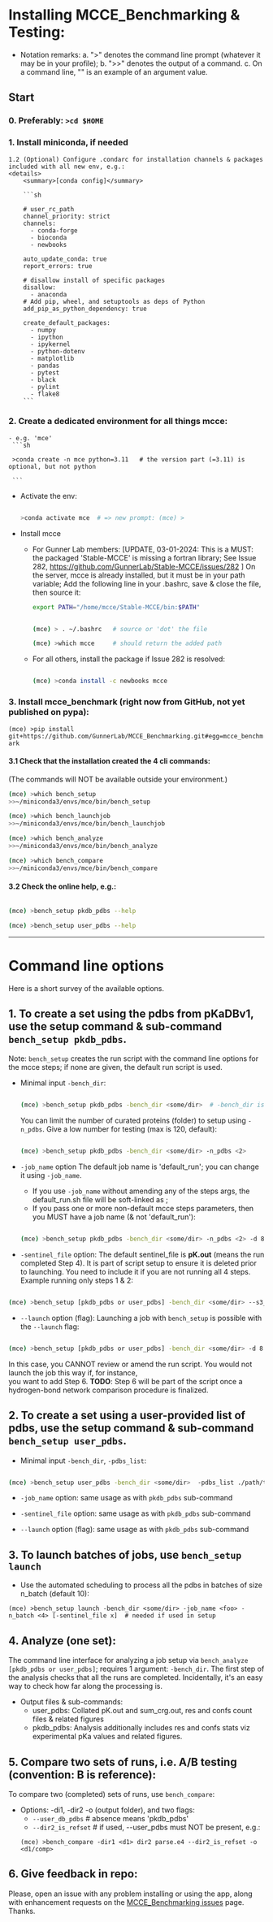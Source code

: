 <!---..................................................................................................................|:120 --->
# Installing MCCE_Benchmarking & Testing:
  * Notation remarks:
    a. ">" denotes the command line prompt (whatever it may be in your profile);
    b. ">>" denotes the output of a command.
    c. On a command line, "<x>" is an example of an argument value.

## Start
  ### 0. Preferably: `>cd $HOME`

  ### 1. Install miniconda, if needed  
    1.2 (Optional) Configure .condarc for installation channels & packages included with all new env, e.g.:
    <details>
        <summary>[conda config]</summary>

        ```sh

        # user_rc_path
        channel_priority: strict
        channels:
          - conda-forge
          - bioconda
          - newbooks

        auto_update_conda: true
        report_errors: true

        # disallow install of specific packages
        disallow:
          - anaconda
        # Add pip, wheel, and setuptools as deps of Python
        add_pip_as_python_dependency: true

        create_default_packages:
          - numpy
          - ipython
          - ipykernel
          - python-dotenv
          - matplotlib
          - pandas
          - pytest
          - black
          - pylint
          - flake8
        ```
</details>

  ### 2. Create a dedicated environment for all things mcce:
    - e.g. 'mce'
     ```sh

     >conda create -n mce python=3.11   # the version part (=3.11) is optional, but not python

     ```
   - Activate the env:
     ```sh

     >conda activate mce  # => new prompt: (mce) >

     ```
   - Install mcce
     * For Gunner Lab members:
       [UPDATE, 03-01-2024:
       This is a MUST: the packaged 'Stable-MCCE' is missing a fortran library;
       See Issue 282, https://github.com/GunnerLab/Stable-MCCE/issues/282
       ]
       On the server, mcce is already installed, but it must be in your path variable; 
       Add the following line in your .bashrc, save & close the file, then source it:
       ```sh
       export PATH="/home/mcce/Stable-MCCE/bin:$PATH"
       ```
       ```sh

       (mce) > . ~/.bashrc   # source or 'dot' the file

       (mce) >which mcce     # should return the added path

       ```

     * For all others, install the package if Issue 282 is resolved:
       ```sh

       (mce) >conda install -c newbooks mcce

       ```

  ### 3. Install mcce_benchmark (right now from GitHub, not yet published on pypa):
  `(mce) >pip install git+https://github.com/GunnerLab/MCCE_Benchmarking.git#egg=mcce_benchmark`

  #### 3.1 Check that the installation created the 4 cli commands:
  (The commands will NOT be available outside your environment.)

  ```sh
  (mce) >which bench_setup
  >>~/miniconda3/envs/mce/bin/bench_setup

  (mce) >which bench_launchjob
  >>~/miniconda3/envs/mce/bin/bench_launchjob

  (mce) >which bench_analyze
  >>~/miniconda3/envs/mce/bin/bench_analyze

  (mce) >which bench_compare
  >>~/miniconda3/envs/mce/bin/bench_compare

  ```

  #### 3.2 Check the online help, e.g.:
  ```sh

  (mce) >bench_setup pkdb_pdbs --help

  (mce) >bench_setup user_pdbs --help

  ```
---

# Command line options
Here is a short survey of the available options.

## 1. To create a set using the pdbs from pKaDBv1, use the setup command & sub-command `bench_setup pkdb_pdbs`.
Note: `bench_setup` creates the run script with the command line options for the mcce steps; if none are given, the default run script is used.
  * Minimal input `-bench_dir`:
    ```sh
    
    (mce) >bench_setup pkdb_pdbs -bench_dir <some/dir>  # -bench_dir is a required arg
    
    ```
    
    You can limit the number of curated proteins (folder) to setup using `-n_pdbs`.
    Give a low number for testing (max is 120, default):
    ```sh
    
    (mce) >bench_setup pkdb_pdbs -bench_dir <some/dir> -n_pdbs <2>
    
    ```

  * `-job_name` option
   The default job name is 'default_run'; you can change it using `-job_name`.
    - If you use `-job_name` without amending any of the steps args, the default_run.sh file will be soft-linked as <job name>;
    - If you pass one or more non-default mcce steps parameters, then you MUST have a job name (& not 'default_run'):
    ```sh

    (mce) >bench_setup pkdb_pdbs -bench_dir <some/dir> -n_pdbs <2> -d 8 -job_name <foo_e8>
    
    ```

  * `-sentinel_file` option:
  The default sentinel_file is **pK.out** (means the run completed Step 4). It is part of script setup
  to ensure it is deleted prior to launching. You need to include it if you are not running all 4 steps. Example running only steps 1 & 2:
  ```sh

  (mce) >bench_setup [pkdb_pdbs or user_pdbs] -bench_dir <some/dir> --s3_norun  --s4_norun -job_name <up_to_s2> -sentinel_file step2_out.pdb

  ```

  * `--launch` option (flag):
  Launching a job with `bench_setup` is possible with the `--launch` flag:
  ```sh

  (mce) >bench_setup [pkdb_pdbs or user_pdbs] -bench_dir <some/dir> -d 8 -job_name <foo_e8> --launch

  ```

  In this case, you CANNOT review or amend the run script. You would not launch the job this way if, for instance,  
  you want to add Step 6.
  **TODO**: Step 6 will be part of the script once a hydrogen-bond network comparison procedure is finalized.

## 2. To create a set using a user-provided list of pdbs, use the setup command & sub-command `bench_setup user_pdbs`.

  * Minimal input `-bench_dir`, `-pdbs_list`:
  ```sh

  (mce) >bench_setup user_pdbs -bench_dir <some/dir>  -pdbs_list ./path/to/dir or ./path/to/file/of/pdbs filepaths

  ```

  * `-job_name` option: same usage as with `pkdb_pdbs` sub-command

  * `-sentinel_file` option: same usage as with `pkdb_pdbs` sub-command

  * `--launch` option (flag): same usage as with `pkdb_pdbs` sub-command

## 3. To launch batches of jobs, use `bench_setup launch`
   * Use the automated scheduling to process all the pdbs in batches of size n_batch (default 10):
   ```
   (mce) >bench_setup launch -bench_dir <some/dir> -job_name <foo> -n_batch <4> [-sentinel_file x]  # needed if used in setup

   ```

## 4. Analyze (one set):

The command line interface for analyzing a job setup via `bench_analyze [pkdb_pdbs or user_pdbs]`; requires 1 argument: `-bench_dir`.
The first step of the analysis checks that all the runs are completed. Incidentally, it's an easy way to check how far along the processing is.

  * Output files & sub-commands:
    - user_pdbs: Collated pK.out and sum_crg.out, res and confs count files & related figures
    - pkdb_pdbs: Analysis additionally includes res and confs stats viz experimental pKa values and related figures.


## 5. Compare two sets of runs, i.e. A/B testing (convention: B is reference):

To compare two (completed) sets of runs, use `bench_compare`:
  * Options: -di1, -dir2 -o (output folder), and two flags:
    * `--user_db_pdbs`      # absence means 'pkdb_pdbs'
    * `--dir2_is_refset`    # if used, --user_pdbs must NOT be present, e.g.:
    ```
    (mce) >bench_compare -dir1 <d1> dir2 parse.e4 --dir2_is_refset -o <d1/comp>

    ```


## 6. Give feedback in repo:
Please, open an issue with any problem installing or using the app, along with enhancement requests on the [MCCE_Benchmarking issues](https://github.com/GunnerLab/MCCE_Benchmarking/issues) page. Thanks.

<!---..................................................................................................................|:120 --->
